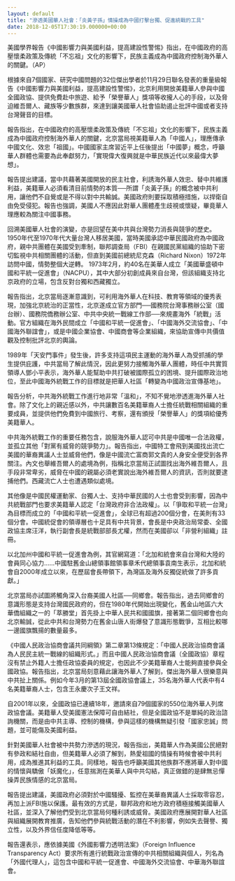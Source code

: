 ```yaml
---
layout: default
title: "滲透美國華人社會：「炎黃子孫」情操成為中國打擊台獨、促進統戰的工具"
date: 2018-12-05T17:30:19.000000+00:00
---
```


美國學界報告《中國影響力與美國利益，提高建設性警惕》指出，在中國政府的高壓懷柔政策及傳統「不忘祖」文化的影響下，民族主義成為中國政府控制海外華人的關鍵。（AP）

根據來自7個國家、研究中國問題的32位傑出學者於11月29日聯名發表的重量級報告《中國影響力與美國利益，提高建設性警惕》，北京利用開放美籍華人參與中國全國政協、提供免費赴中旅遊、給予「榮譽華人」獎項等收攏人心的手段，以及脅迫維吾爾人、藏族等少數族群，來達到讓美國華人社會協助遏止批評中國或者支持台灣聲音的目標。

報告指出，在中國政府的高壓懷柔政策及傳統「不忘祖」文化的影響下，民族主義成為中國政府控制海外華人的關鍵，北京當局視美籍華人為「中國人」，理應傳承中國文化、效忠「祖國」。中國國家主席習近平上任後提出「中國夢」概念，呼籲華人群體也需要為此奉獻努力，「實現偉大復興就是中華民族近代以來最偉大夢想」。

報告提出建議，當中共藉著美國開放的民主社會，利誘海外華人效忠、替中共維護利益，美籍華人必須看清目前情勢的本質──所謂「炎黃子孫」的概念被中共利用，讓他們不自覺或是不得以對中共輸誠。美國政府則要採取積極措施，以捍衛自由免受侵犯。報告也強調，美國人不應因此對華人團體產生歧視或懷疑，畢竟華人理應較為關注中國事務。

回溯美國華人社會的演變，亦是回望在美中共與台灣勢力消長與競爭的歷史。 1950年代至1970年代大量台灣人移居美國，當時美國承認中華民國政府為中國政府，親中共團體在美國受到牽制，聯邦調查局（FBI）在親國民黨組織的協助下密切監視中共相關團體的活動，但直到美國前總統尼克森（Richard Nixon）1972年訪問中國，情勢整個大逆轉。 1973年2月，約40名在美華人成立「美國華盛頓中國和平統一促進會」（NACPU），其中大部分初創成員來自台灣，但該組織支持北京政府的立場，包含反對台獨和西藏獨立。

報告指出，北京當局逐漸意識到，可利用海外華人在科技、教育等領域的優秀表現，加強北京統治的正當性，北京遂成立官方部門──國務院台灣事務辦公室（國台辦）、國務院僑務辦公室、中共中央統一戰線工作部──來規畫海外「統戰」活動。官方組織在海外民間成立「中國和平統一促進會」、「中國海外交流協會」、「中國海外聯誼會」，或是中國企業協會、中國商會等企業組織，來協助宣傳中共價值觀及控制批評北京的輿論。

1989年「天安門事件」發生後，許多支持這項民主運動的海外華人為受抓捕的學生提供庇護，中共當局了解此情況，因此更努力接觸海外華人團體，時任中共實質領導人鄧小平表示，海外華人能幫助中共打破被國際孤立的困境、提升國際政治地位，至此中國海外統戰工作的目標就是把華人社區「轉變為中國政治宣傳基地」。

報告分析，中共海外統戰工作進行地非常「溫和」，不知不覺地滲透進海外華人社會。除了文化上的親近感以外，中共讓數百名美籍華裔人士擔任統戰相關組織的重要成員，並提供他們免費到中國旅行、考察，還有頒授「榮譽華人」的獎項給優秀美籍華人。

中共海外統戰工作的重要任務包含，說服海外華人認可中共是中國唯一合法政權，並孤立其他「對黨有威脅的競爭勢力」。報告指出，中國特工會飛到美國找出流亡美國的華裔異議人士並威脅他們，像是中國流亡富商郭文貴的人身安全便受到各界關注。內文也舉維吾爾人的處境為例，指稱北京當局正試圖找出海外維吾爾人，且手段非常卑劣，威脅在中國的親屬必須老實說出海外維吾爾人的資訊，否則就要逮捕他們。西藏流亡人士也遭遇類似處境。

其他像是中國民權運動家、台獨人士、支持中華民國的人士也會受到影響，因為中共統戰部門也要求美籍華人認定「台灣政府非合法政權」。以「爭取和平統一台灣」為目標而成立的「中國和平統一促進會」，全球已有超過200個分會，在美則有33個分會。中國統促會的領導層也十足具有中共背景，會長是中央政治局常委、全國政協主席汪洋，執行副會長是統戰部部長尤權，然而在美國卻以「非營利組織」註冊。

以北加州中國和平統一促進會為例，其官網寫道：「北加和統會來自台灣和大陸的會員同心協力……中國駐舊金山總領事館領事章禾代總領事袁南生表示，北加和統會自2000年成立以來，在歷屆會長帶領下，為灣區及海外反獨促統做了許多貢獻。」

北京當局亦試圖將觸角深入台裔美國人社區──同鄉會。報告指出，過去同鄉會的意識形態是支持台灣國民政府的，但在1980年代開始出現變化，舊金山地區六大華僑組織之一的「萃勝堂」首先掛上中華人民共和國國旗，接著第二個同鄉會也向北京輸誠，從此中共和台灣勢力在舊金山唐人街爆發了意識形態戰爭，互相比較哪一邊國旗飄揚的數量最多。

《中國人民政治協商會議共同綱領》第二章第13條規定：「中國人民政治協商會議為人民民主統一戰線的組織形式。」而且中國人民政治協商會議（全國政協）章程沒有禁止外籍人士擔任政協委員的規定，也因此不少美籍華裔人士能夠直接參與全國政協。報告指出，北京當局刻意藉此讓海外華人了解到，傑出海外華人很樂意與中共扯上關係。例如今年3月的第13屆全國政協會議上，35名海外華人代表中有4名美籍華裔人士，包含王永慶次子王文祥。

自2001年以來，全國政協已連續18年，邀請來自79個國家的550位海外華人列席政協會議。美籍華人受美國憲法保障可自由結社，但是全國政協不是單純的政治諮詢機關，而是由中共主導、控制的機構，參與這樣的機構無疑引發「國家忠誠」問題，並可能傷及美國利益。

針對美國華人社會被中共勢力滲透的現況，報告指出，美籍華人作為美國公民絕對有參政和結社自由，但美籍華人必須了解到，熱愛祖國的情操有時候會被中共利用，成為推進其利益的工具。同樣地，報告也呼籲美國其他族群不應將華人對中國的情懷與驕傲「妖魔化」，任意揣測在美華人與中共勾結，真正做錯的是肆無忌憚操弄民族情感的北京當局。

報告提出建議，美國政府必須對於中國騷擾、監控在美華裔異議人士採取零容忍，再加上派FBI施以保護。最有效的方式是，聯邦政府和地方政府積極接觸美國華人社區，並深入了解他們受到北京當局何種利誘或威脅。美國政府應展開對華人社區與組織展開教育推廣，告知他們參與統戰活動的潛在不利影響，例如失去聲譽、獨立性，以及外界信任度降低等等。

報告還表示，應依據美國《外國影響力透明法案》（Foreign Influence Transparency Act）要求所有進行統戰政治宣傳的中共相關組織與個人，列名為「外國代理人」，這包含中國和平統一促進會、中國海外交流協會、中華海外聯誼會。

